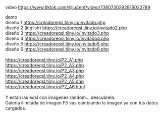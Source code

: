 video https://www.tiktok.com/@lu4ehf/video/7360730292816022789


demo <br>
diseño 1 https://creadoreqsl.tiiny.io/invitado.php<br>
diseño 2 (inglish) https://creadoreqsl.tiiny.io/invitado2.php<br>
diseño 3 https://creadoreqsl.tiiny.io/invitado3.php<br>
diseño 4 https://creadoreqsl.tiiny.io/invitado4.php<br>
diseño 5 https://creadoreqsl.tiiny.io/invitado5.php<br>
diseño 6 https://creadoreqsl.tiiny.io/invitado6.php<br>
<br>
https://creadoreqsl.tiiny.io/P2_A1.php<br>
https://creadoreqsl.tiiny.io/P2_A2.php<br>
https://creadoreqsl.tiiny.io/P2_A3.php<br>
https://creadoreqsl.tiiny.io/P2_A4.php<br>
https://creadoreqsl.tiiny.io/P2_A5.php<br>
https://creadoreqsl.tiiny.io/P2_A6.html<br>
<br>
Y estan las eqsl con imagenes random... descubrela.<br>
Galeria ilimitada de imagen F5 vas cambiando la imagen ya con tus datos cargados.
